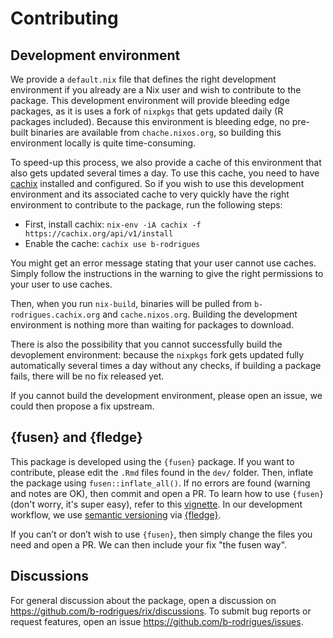 # Contributing

## Development environment

We provide a `default.nix` file that defines the right development environment
if you already are a Nix user and wish to contribute to the package. This
development environment will provide bleeding edge packages, as it is uses
a fork of `nixpkgs` that gets updated daily (R packages included). Because
this environment is bleeding edge, no pre-built binaries are available from
`chache.nixos.org`, so building this environment locally is quite time-consuming.

To speed-up this process, we also provide a cache of this environment that
also gets updated several times a day. To use this cache, you need
to have [cachix](https://app.cachix.org/) installed and configured. So if you
wish to use this development environment and its associated cache to very
quickly have the right environment to contribute to the package, run the 
following steps:

- First, install cachix: `nix-env -iA cachix -f https://cachix.org/api/v1/install`
- Enable the cache: `cachix use b-rodrigues`

You might get an error message stating that your user cannot use caches. Simply
follow the instructions in the warning to give the right permissions to your
user to use caches.

Then, when you run `nix-build`, binaries will be pulled from `b-rodrigues.cachix.org` and
`cache.nixos.org`. Building the development environment is nothing more than
waiting for packages to download.

There is also the possibility that you cannot successfully build the devoplement 
environment: because the `nixpkgs` fork gets updated fully automatically several times
a day without any checks, if building a package fails, there will be no fix released yet.

If you cannot build the development environment, please open an issue, we could then
propose a fix upstream.

## {fusen} and {fledge}

This package is developed using the `{fusen}` package. If you want to
contribute, please edit the `.Rmd` files found in the `dev/` folder. Then,
inflate the package using `fusen::inflate_all()`. If no errors are found
(warning and notes are OK), then commit and open a PR. To learn how to use
`{fusen}` (don't worry, it's super easy), refer to this
[vignette](https://thinkr-open.github.io/fusen/articles/How-to-use-fusen.html).
In our development workflow, we use [semantic versioning](https://semver.org)
via [{fledge}](https://fledge.cynkra.com).

If you can’t or don’t wish to use `{fusen}`, then simply change the files you
need and open a PR. We can then include your fix "the fusen way".

## Discussions

For general discussion about the package, open a discussion on <https://github.com/b-rodrigues/rix/discussions>.
To submit bug reports or request features, open an issue <https://github.com/b-rodrigues/issues>.
